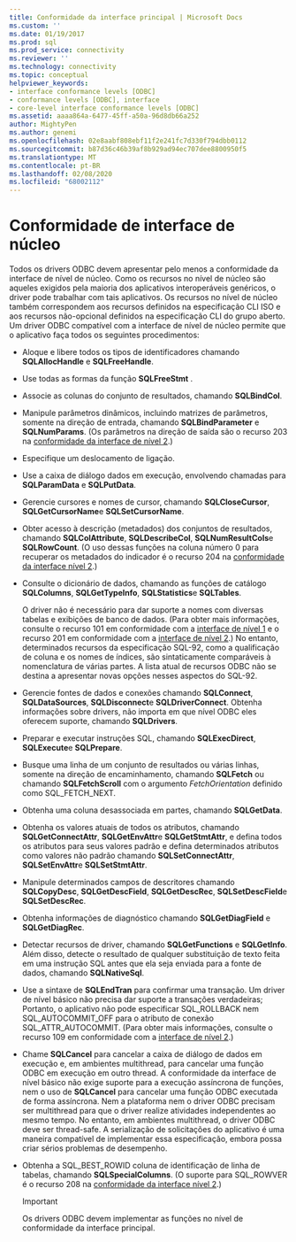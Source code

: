 ```yaml
---
title: Conformidade da interface principal | Microsoft Docs
ms.custom: ''
ms.date: 01/19/2017
ms.prod: sql
ms.prod_service: connectivity
ms.reviewer: ''
ms.technology: connectivity
ms.topic: conceptual
helpviewer_keywords:
- interface conformance levels [ODBC]
- conformance levels [ODBC], interface
- core-level interface conformance levels [ODBC]
ms.assetid: aaaa864a-6477-45ff-a50a-96d8db66a252
author: MightyPen
ms.author: genemi
ms.openlocfilehash: 02e8aabf808ebf11f2e241fc7d330f794dbb0112
ms.sourcegitcommit: b87d36c46b39af8b929ad94ec707dee8800950f5
ms.translationtype: MT
ms.contentlocale: pt-BR
ms.lasthandoff: 02/08/2020
ms.locfileid: "68002112"
---
```

# <a name="core-interface-conformance"></a>Conformidade de interface de núcleo
Todos os drivers ODBC devem apresentar pelo menos a conformidade da interface de nível de núcleo. Como os recursos no nível de núcleo são aqueles exigidos pela maioria dos aplicativos interoperáveis genéricos, o driver pode trabalhar com tais aplicativos. Os recursos no nível de núcleo também correspondem aos recursos definidos na especificação CLI ISO e aos recursos não-opcional definidos na especificação CLI do grupo aberto. Um driver ODBC compatível com a interface de nível de núcleo permite que o aplicativo faça todos os seguintes procedimentos:  
  
-   Aloque e libere todos os tipos de identificadores chamando **SQLAllocHandle** e **SQLFreeHandle**.  
  
-   Use todas as formas da função **SQLFreeStmt** .  
  
-   Associe as colunas do conjunto de resultados, chamando **SQLBindCol**.  
  
-   Manipule parâmetros dinâmicos, incluindo matrizes de parâmetros, somente na direção de entrada, chamando **SQLBindParameter** e **SQLNumParams**. (Os parâmetros na direção de saída são o recurso 203 na [conformidade da interface de nível 2](../../../odbc/reference/develop-app/level-2-interface-conformance.md).)  
  
-   Especifique um deslocamento de ligação.  
  
-   Use a caixa de diálogo dados em execução, envolvendo chamadas para **SQLParamData** e **SQLPutData**.  
  
-   Gerencie cursores e nomes de cursor, chamando **SQLCloseCursor**, **SQLGetCursorName**e **SQLSetCursorName**.  
  
-   Obter acesso à descrição (metadados) dos conjuntos de resultados, chamando **SQLColAttribute**, **SQLDescribeCol**, **SQLNumResultCols**e **SQLRowCount**. (O uso dessas funções na coluna número 0 para recuperar os metadados do indicador é o recurso 204 na [conformidade da interface nível 2](../../../odbc/reference/develop-app/level-2-interface-conformance.md).)  
  
-   Consulte o dicionário de dados, chamando as funções de catálogo **SQLColumns**, **SQLGetTypeInfo**, **SQLStatistics**e **SQLTables**.  
  
     O driver não é necessário para dar suporte a nomes com diversas tabelas e exibições de banco de dados. (Para obter mais informações, consulte o recurso 101 em conformidade com a [interface de nível 1](../../../odbc/reference/develop-app/level-1-interface-conformance.md) e o recurso 201 em conformidade com a [interface de nível 2](../../../odbc/reference/develop-app/level-2-interface-conformance.md).) No entanto, determinados recursos da especificação SQL-92, como a qualificação de coluna e os nomes de índices, são sintaticamente comparáveis à nomenclatura de várias partes. A lista atual de recursos ODBC não se destina a apresentar novas opções nesses aspectos do SQL-92.  
  
-   Gerencie fontes de dados e conexões chamando **SQLConnect**, **SQLDataSources**, **SQLDisconnect**e **SQLDriverConnect**. Obtenha informações sobre drivers, não importa em que nível ODBC eles oferecem suporte, chamando **SQLDrivers**.  
  
-   Preparar e executar instruções SQL, chamando **SQLExecDirect**, **SQLExecute**e **SQLPrepare**.  
  
-   Busque uma linha de um conjunto de resultados ou várias linhas, somente na direção de encaminhamento, chamando **SQLFetch** ou chamando **SQLFetchScroll** com o argumento *FetchOrientation* definido como SQL_FETCH_NEXT.  
  
-   Obtenha uma coluna desassociada em partes, chamando **SQLGetData**.  
  
-   Obtenha os valores atuais de todos os atributos, chamando **SQLGetConnectAttr**, **SQLGetEnvAttr**e **SQLGetStmtAttr**, e defina todos os atributos para seus valores padrão e defina determinados atributos como valores não padrão chamando **SQLSetConnectAttr**, **SQLSetEnvAttr**e **SQLSetStmtAttr**.  
  
-   Manipule determinados campos de descritores chamando **SQLCopyDesc**, **SQLGetDescField**, **SQLGetDescRec**, **SQLSetDescField**e **SQLSetDescRec**.  
  
-   Obtenha informações de diagnóstico chamando **SQLGetDiagField** e **SQLGetDiagRec**.  
  
-   Detectar recursos de driver, chamando **SQLGetFunctions** e **SQLGetInfo**. Além disso, detecte o resultado de qualquer substituição de texto feita em uma instrução SQL antes que ela seja enviada para a fonte de dados, chamando **SQLNativeSql**.  
  
-   Use a sintaxe de **SQLEndTran** para confirmar uma transação. Um driver de nível básico não precisa dar suporte a transações verdadeiras; Portanto, o aplicativo não pode especificar SQL_ROLLBACK nem SQL_AUTOCOMMIT_OFF para o atributo de conexão SQL_ATTR_AUTOCOMMIT. (Para obter mais informações, consulte o recurso 109 em conformidade com a [interface de nível 2](../../../odbc/reference/develop-app/level-2-interface-conformance.md).)  
  
-   Chame **SQLCancel** para cancelar a caixa de diálogo de dados em execução e, em ambientes multithread, para cancelar uma função ODBC em execução em outro thread. A conformidade da interface de nível básico não exige suporte para a execução assíncrona de funções, nem o uso de **SQLCancel** para cancelar uma função ODBC executada de forma assíncrona. Nem a plataforma nem o driver ODBC precisam ser multithread para que o driver realize atividades independentes ao mesmo tempo. No entanto, em ambientes multithread, o driver ODBC deve ser thread-safe. A serialização de solicitações do aplicativo é uma maneira compatível de implementar essa especificação, embora possa criar sérios problemas de desempenho.  
  
-   Obtenha a SQL_BEST_ROWID coluna de identificação de linha de tabelas, chamando **SQLSpecialColumns**. (O suporte para SQL_ROWVER é o recurso 208 na [conformidade da interface nível 2](../../../odbc/reference/develop-app/level-2-interface-conformance.md).)  
  
    > [!IMPORTANT]  
    >  Os drivers ODBC devem implementar as funções no nível de conformidade da interface principal.
